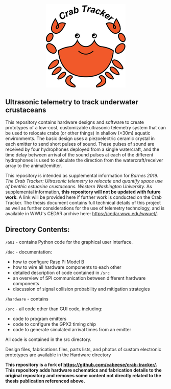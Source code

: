 <p align="center">
<img src="https://github.com/31337H4X0R/crab-tracker/blob/master/doc/PrototypeSetup/graphics/ct-logo.png" alt="drawing" width="250"/>

## Ultrasonic telemetry to track underwater crustaceans
</p>

This repository contains hardware designs and software to create prototypes of a low-cost, customizable ultrasonic telemetry system that can be used to relocate crabs (or other things) in shallow (<30m) aquatic environments. The basic design uses a piezoelectric ceramic crystal in each emitter to send short pulses of sound. These pulses of sound are received by four hydrophones deployed from a single watercraft, and the time delay between arrival of the sound pulses at each of the different hydrophones is used to calculate the direction from the watercraft/receiver array to the animal/emitter.

This repository is intended as supplemental information for *Barnes 2019. The Crab Tracker: Ultrasonic telemetry to relocate and quantify space use of benthic estuarine crustaceans. Western Washington University.* As supplemental information, **this repository will not be updated with future work**. A link will be provided here if further work is conducted on the Crab Tracker. The thesis document contains full technical details of this project as well as further considerations for the use of telemetry technology, and is available in WWU's CEDAR archive here: https://cedar.wwu.edu/wwuet/.

## Directory Contents:
`/GUI` - contains Python code for the graphical user interface.

`/doc` - documentation: 
* how to configure Rasp Pi Model B
* how to wire all hardware components to each other
* detailed description of code contained in `/src`
* an overview of SPI communication between different hardware components
* discussion of signal collision probability and mitigation strategies

`/hardware` - contains

`/src` - all code other than GUI code, including:
* code to program emitters
* code to configure the GPX2 timing chip
* code to generate simulated arrival times from an emitter

All code is contained in the src directory.

Design files, fabrications files, parts lists, and photos of custom electronic prototypes are available in the Hardware directory




**This repository is a fork of https://github.com/cabeese/crab-tracker/. This repository adds hardware schematics and fabrication details to the original repository and removes some content not directly related to the thesis publication referenced above.**
